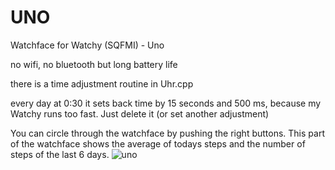 # UNO

Watchface for Watchy (SQFMI) - Uno

no wifi, no bluetooth but long battery life

there is a time adjustment routine in Uhr.cpp

every day at 0:30 it sets back time by 15 seconds and 500 ms, because my Watchy runs too fast. Just delete it (or set another adjustment)


You can circle through the watchface by pushing the right buttons. This part of the watchface shows the average of todays steps and the number of steps of the last 6 days.
![uno](https://github.com/MartMarq/uno/assets/139223739/5c9d804f-127b-401e-92d1-ebec46fcd442)
